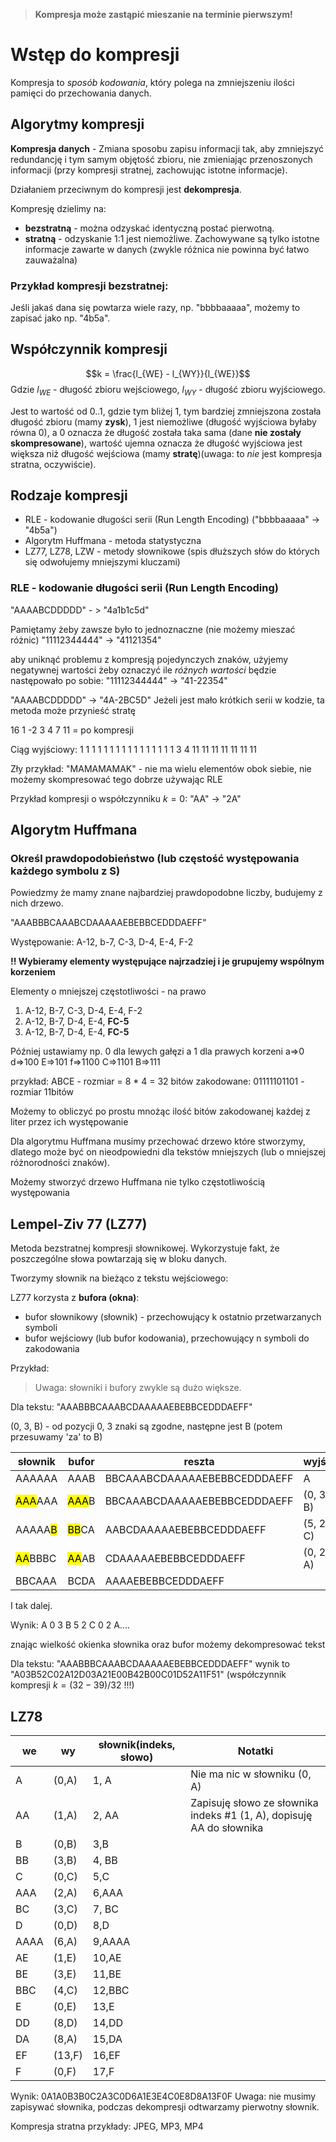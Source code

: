 > **Kompresja może zastąpić mieszanie na terminie pierwszym!**
# Wstęp do kompresji

Kompresja to *sposób kodowania*, który polega na zmniejszeniu ilości pamięci do przechowania danych.

## Algorytmy kompresji

**Kompresja danych** - Zmiana sposobu zapisu informacji tak, aby zmniejszyć redundancję i tym samym objętość zbioru, nie zmieniając przenoszonych informacji (przy kompresji stratnej, zachowując istotne informacje).

Działaniem przeciwnym do kompresji jest **dekompresja**.

Kompresję dzielimy na:
- **bezstratną** - można odzyskać identyczną postać pierwotną.
- **stratną** - odzyskanie 1:1 jest niemożliwe. Zachowywane są tylko istotne informacje zawarte w danych (zwykle różnica nie powinna być łatwo zauważalna)

### Przykład kompresji bezstratnej:
Jeśli jakaś dana się powtarza wiele razy, np. "bbbbaaaaa", możemy to zapisać jako np. "4b5a".

## Współczynnik kompresji

$$k = \frac{l_{WE} - l_{WY}}{l_{WE}}$$
Gdzie $l_{WE}$ - długość zbioru wejściowego, $l_{WY}$ - długość zbioru wyjściowego.

Jest to wartość od $0..1$, gdzie tym bliżej $1$, tym bardziej zmniejszona została długość zbioru (mamy **zysk**), $1$ jest niemożliwe (długość wyjściowa byłaby równa $0$), a $0$ oznacza że długość została taka sama (dane **nie zostały skompresowane**), wartość ujemna oznacza że długość wyjściowa jest większa niż długość wejściowa (mamy **stratę**)(uwaga: to *nie* jest kompresja stratna, oczywiście).
## Rodzaje kompresji
- RLE - kodowanie długości serii (Run Length Encoding) ("bbbbaaaaa" -> "4b5a")
- Algorytm Huffmana - metoda statystyczna
- LZ77, LZ78, LZW - metody słownikowe (spis dłuższych słów do których się odwołujemy mniejszymi kluczami)

### RLE - kodowanie długości serii (Run Length Encoding) 

"AAAABCDDDDD" - > "4a1b1c5d"


Pamiętamy żeby zawsze było to jednoznaczne (nie możemy mieszać różnic)
"11112344444"  -> "41121354"

aby uniknąć problemu z kompresją pojedynczych znaków, użyjemy negatywnej wartości żeby oznaczyć ile *różnych wartości* będzie następowało po sobie:
"11112344444" -> "41-22354"

"AAAABCDDDDD" -> "4A-2BC5D"
Jeżeli jest mało krótkich serii w kodzie, ta metoda może przynieść stratę


16 1 -2 3 4 7 11 = po kompresji

Ciąg wyjściowy: 1 1 1 1 1 1 1 1 1 1 1 1 1 1 1 1 3 4 11 11 11 11 11 11 11

Zły przykład: "MAMAMAMAK" - nie ma wielu elementów obok siebie, nie możemy skompresować tego dobrze używając RLE

Przykład kompresji o współczynniku $k = 0$:
"AA" -> "2A"

## Algorytm Huffmana

###  Określ prawdopodobieństwo (lub częstość występowania każdego symbolu z S)
Powiedzmy że mamy znane najbardziej prawdopodobne liczby, budujemy z nich drzewo.

"AAABBBCAAABCDAAAAAEBEBBCEDDDAEFF"

Występowanie: A-12, b-7, C-3, D-4, E-4, F-2

**!! Wybieramy elementy występujące najrzadziej i je grupujemy wspólnym korzeniem**

Elementy o mniejszej częstotliwości - na prawo

1. A-12, B-7, C-3, D-4, E-4, F-2
2. A-12, B-7, D-4, E-4, **FC-5**
2. A-12, B-7, D-4, E-4, **FC-5**

Później ustawiamy np. 0 dla lewych gałęzi  a 1 dla prawych korzeni
a=>0
d=>100
E=>101
f=>1100
C=>1101
B=>111

przykład: 
ABCE - rozmiar = 8 * 4 = 32 bitów
zakodowane: 01111101101 - rozmiar 11bitów

Możemy to obliczyć po prostu mnożąc ilość bitów zakodowanej każdej z liter przez ich występowanie




Dla algorytmu Huffmana musimy przechować drzewo które stworzymy, dlatego może być on nieodpowiedni dla tekstów mniejszych (lub o mniejszej różnorodności znaków).

Możemy stworzyć drzewo Huffmana nie tylko częstotliwością występowania



## Lempel-Ziv 77 (LZ77)
Metoda bezstratnej kompresji słownikowej.
Wykorzystuje fakt, że poszczególne słowa powtarzają się w bloku danych.

Tworzymy słownik na bieżąco z tekstu wejściowego:



LZ77 korzysta z **bufora (okna)**:
- bufor słownikowy (słownik) - przechowujący k ostatnio przetwarzanych symboli
- bufor wejściowy (lub bufor kodowania), przechowujący n symboli do zakodowania


Przykład:

> Uwaga: słowniki i bufory zwykle są dużo większe.

Dla tekstu: "AAABBBCAAABCDAAAAAEBEBBCEDDDAEFF"

(0, 3, B) - od pozycji 0, 3 znaki są zgodne, następne jest B (potem przesuwamy 'za' to B)

| słownik             | bufor             | reszta                       | wyjście   |
| ------------------- | ----------------- | ---------------------------- | --------- |
| AAAAAA              | AAAB              | BBCAAABCDAAAAAEBEBBCEDDDAEFF | A         |
| <mark>AAA</mark>AAA | <mark>AAA</mark>B | BBCAAABCDAAAAAEBEBBCEDDDAEFF | (0, 3, B) |
| AAAAA<mark>B</mark> | <mark>BB</mark>CA | AABCDAAAAAEBEBBCEDDDAEFF     | (5, 2, C) |
| <mark>AA</mark>BBBC | <mark>AA</mark>AB | CDAAAAAEBEBBCEDDDAEFF        | (0, 2, A) |
| BBCAAA              | BCDA              | AAAAEBEBBCEDDDAEFF           |           |
I tak dalej.

Wynik: A 0 3 B 5 2 C 0 2 A....

znając wielkość okienka słownika oraz bufor możemy dekompresować tekst 

Dla tekstu: "AAABBBCAAABCDAAAAAEBEBBCEDDDAEFF" wynik to "A03B52C02A12D03A21E00B42B00C01D52A11F51" (współczynnik kompresji $k= (32-39)/32$ !!!)

## LZ78

| we   | wy     | słownik(indeks, słowo) | Notatki                                                              |
| ---- | ------ | ---------------------- | -------------------------------------------------------------------- |
| A    | (0,A)  | 1, A                   | Nie ma nic w słowniku (0, A)                                         |
| AA   | (1,A)  | 2, AA                  | Zapisuję słowo ze słownika indeks #1 (1, A), dopisuję AA do słownika |
| B    | (0,B)  | 3,B                    |                                                                      |
| BB   | (3,B)  | 4, BB                  |                                                                      |
| C    | (0,C)  | 5,C                    |                                                                      |
| AAA  | (2,A)  | 6,AAA                  |                                                                      |
| BC   | (3,C)  | 7, BC                  |                                                                      |
| D    | (0,D)  | 8,D                    |                                                                      |
| AAAA | (6,A)  | 9,AAAA                 |                                                                      |
| AE   | (1,E)  | 10,AE                  |                                                                      |
| BE   | (3,E)  | 11,BE                  |                                                                      |
| BBC  | (4,C)  | 12,BBC                 |                                                                      |
| E    | (0,E)  | 13,E                   |                                                                      |
| DD   | (8,D)  | 14,DD                  |                                                                      |
| DA   | (8,A)  | 15,DA                  |                                                                      |
| EF   | (13,F) | 16,EF                  |                                                                      |
| F    | (0,F)  | 17,F                   |                                                                      |
Wynik: 0A1A0B3B0C2A3C0D6A1E3E4C0E8D8A13F0F
Uwaga: nie musimy zapisywać słownika, podczas dekompresji odtwarzamy pierwotny słownik.

Kompresja stratna przykłady: JPEG, MP3, MP4




